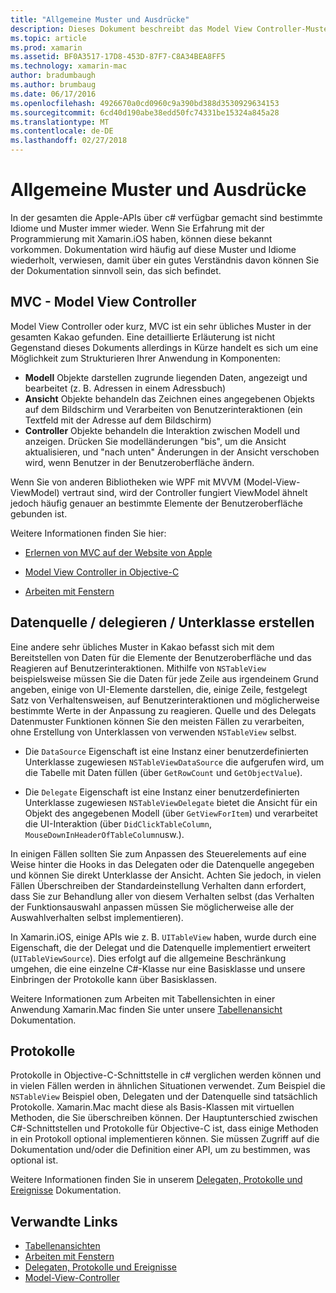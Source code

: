 ```yaml
---
title: "Allgemeine Muster und Ausdrücke"
description: Dieses Dokument beschreibt das Model View Controller-Muster, Quelle und des Delegats Datenmuster und Protokolle.
ms.topic: article
ms.prod: xamarin
ms.assetid: BF0A3517-17D8-453D-87F7-C8A34BEA8FF5
ms.technology: xamarin-mac
author: bradumbaugh
ms.author: brumbaug
ms.date: 06/17/2016
ms.openlocfilehash: 4926670a0cd0960c9a390bd388d3530929634153
ms.sourcegitcommit: 6cd40d190abe38edd50fc74331be15324a845a28
ms.translationtype: MT
ms.contentlocale: de-DE
ms.lasthandoff: 02/27/2018
---
```

# <a name="common-patterns-and-idioms"></a>Allgemeine Muster und Ausdrücke

In der gesamten die Apple-APIs über c# verfügbar gemacht sind bestimmte Idiome und Muster immer wieder. Wenn Sie Erfahrung mit der Programmierung mit Xamarin.iOS haben, können diese bekannt vorkommen. Dokumentation wird häufig auf diese Muster und Idiome wiederholt, verwiesen, damit über ein gutes Verständnis davon können Sie der Dokumentation sinnvoll sein, das sich befindet.

## <a name="mvc---model-view-controller"></a>MVC - Model View Controller

Model View Controller oder kurz, MVC ist ein sehr übliches Muster in der gesamten Kakao gefunden. Eine detaillierte Erläuterung ist nicht Gegenstand dieses Dokuments allerdings in Kürze handelt es sich um eine Möglichkeit zum Strukturieren Ihrer Anwendung in Komponenten:

- **Modell** Objekte darstellen zugrunde liegenden Daten, angezeigt und bearbeitet (z. B. Adressen in einem Adressbuch)
- **Ansicht** Objekte behandeln das Zeichnen eines angegebenen Objekts auf dem Bildschirm und Verarbeiten von Benutzerinteraktionen (ein Textfeld mit der Adresse auf dem Bildschirm)
- **Controller** Objekte behandeln die Interaktion zwischen Modell und anzeigen. Drücken Sie modelländerungen "bis", um die Ansicht aktualisieren, und "nach unten" Änderungen in der Ansicht verschoben wird, wenn Benutzer in der Benutzeroberfläche ändern.

Wenn Sie von anderen Bibliotheken wie WPF mit MVVM (Model-View-ViewModel) vertraut sind, wird der Controller fungiert ViewModel ähnelt jedoch häufig genauer an bestimmte Elemente der Benutzeroberfläche gebunden ist.

Weitere Informationen finden Sie hier:

- [Erlernen von MVC auf der Website von Apple](https://developer.apple.com/library/ios/documentation/general/conceptual/devpedia-cocoacore/MVC.html)

- [Model View Controller in Objective-C](https://developer.apple.com/library/ios/documentation/general/conceptual/CocoaEncyclopedia/Model-View-Controller/Model-View-Controller.html)
- [Arbeiten mit Fenstern](~/mac/user-interface/window.md)

## <a name="data-source--delegate--subclassing"></a>Datenquelle / delegieren / Unterklasse erstellen

Eine andere sehr übliches Muster in Kakao befasst sich mit dem Bereitstellen von Daten für die Elemente der Benutzeroberfläche und das Reagieren auf Benutzerinteraktionen. Mithilfe von `NSTableView` beispielsweise müssen Sie die Daten für jede Zeile aus irgendeinem Grund angeben, einige von UI-Elemente darstellen, die, einige Zeile, festgelegt Satz von Verhaltensweisen, auf Benutzerinteraktionen und möglicherweise bestimmte Werte in der Anpassung zu reagieren. Quelle und des Delegats Datenmuster Funktionen können Sie den meisten Fällen zu verarbeiten, ohne Erstellung von Unterklassen von verwenden `NSTableView` selbst.

- Die `DataSource` Eigenschaft ist eine Instanz einer benutzerdefinierten Unterklasse zugewiesen `NSTableViewDataSource` die aufgerufen wird, um die Tabelle mit Daten füllen (über `GetRowCount` und `GetObjectValue`).

- Die `Delegate` Eigenschaft ist eine Instanz einer benutzerdefinierten Unterklasse zugewiesen `NSTableViewDelegate` bietet die Ansicht für ein Objekt des angegebenen Modell (über `GetViewForItem`) und verarbeitet die UI-Interaktion (über `DidClickTableColumn`, `MouseDownInHeaderOfTableColumn`usw.).

In einigen Fällen sollten Sie zum Anpassen des Steuerelements auf eine Weise hinter die Hooks in das Delegaten oder die Datenquelle angegeben und können Sie direkt Unterklasse der Ansicht. Achten Sie jedoch, in vielen Fällen Überschreiben der Standardeinstellung Verhalten dann erfordert, dass Sie zur Behandlung aller von diesem Verhalten selbst (das Verhalten der Funktionsauswahl anpassen müssen Sie möglicherweise alle der Auswahlverhalten selbst implementieren).

In Xamarin.iOS, einige APIs wie z. B. `UITableView` haben, wurde durch eine Eigenschaft, die der Delegat und die Datenquelle implementiert erweitert (`UITableViewSource`). Dies erfolgt auf die allgemeine Beschränkung umgehen, die eine einzelne C#-Klasse nur eine Basisklasse und unsere Einbringen der Protokolle kann über Basisklassen.

Weitere Informationen zum Arbeiten mit Tabellensichten in einer Anwendung Xamarin.Mac finden Sie unter unsere [Tabellenansicht](~/mac/user-interface/table-view.md) Dokumentation.

## <a name="protocols"></a>Protokolle

Protokolle in Objective-C-Schnittstelle in c# verglichen werden können und in vielen Fällen werden in ähnlichen Situationen verwendet. Zum Beispiel die `NSTableView` Beispiel oben, Delegaten und der Datenquelle sind tatsächlich Protokolle. Xamarin.Mac macht diese als Basis-Klassen mit virtuellen Methoden, die Sie überschreiben können. Der Hauptunterschied zwischen C#-Schnittstellen und Protokolle für Objective-C ist, dass einige Methoden in ein Protokoll optional implementieren können. Sie müssen Zugriff auf die Dokumentation und/oder die Definition einer API, um zu bestimmen, was optional ist.

Weitere Informationen finden Sie in unserem [Delegaten, Protokolle und Ereignisse](~/ios/app-fundamentals/delegates-protocols-and-events.md) Dokumentation.



## <a name="related-links"></a>Verwandte Links

- [Tabellenansichten](~/mac/user-interface/table-view.md)
- [Arbeiten mit Fenstern](~/mac/user-interface/window.md)
- [Delegaten, Protokolle und Ereignisse](~/ios/app-fundamentals/delegates-protocols-and-events.md)
- [Model-View-Controller](https://developer.apple.com/library/ios/documentation/general/conceptual/CocoaEncyclopedia/Model-View-Controller/Model-View-Controller.html)
